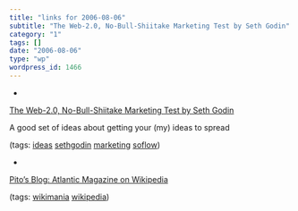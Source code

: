 ```yaml
---
title: "links for 2006-08-06"
subtitle: "The Web-2.0, No-Bull-Shiitake Marketing Test by Seth Godin"
category: "1"
tags: []
date: "2006-08-06"
type: "wp"
wordpress_id: 1466
---
```

- 
[The Web-2.0, No-Bull-Shiitake Marketing Test by Seth Godin](http://feeds.feedburner.com/~r/guykawasaki/Gypm/~3/9337497/the_web_20_no_b.html)

A good set of ideas about getting your (my) ideas to spread

(tags: [ideas](http://del.icio.us/pitosalas/ideas) [sethgodin](http://del.icio.us/pitosalas/sethgodin) [marketing](http://del.icio.us/pitosalas/marketing) [soflow](http://del.icio.us/pitosalas/soflow))

- 
[Pito’s Blog: Atlantic Magazine on Wikipedia](/weblogs/archives/001280.php)

(tags: [wikimania](http://del.icio.us/pitosalas/wikimania) [wikipedia](http://del.icio.us/pitosalas/wikipedia))